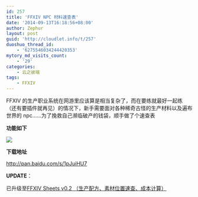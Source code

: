 ```yaml
---
id: 257
title: 'FFXIV NPC 材料速查表'
date: '2014-09-13T16:18:56+08:00'
author: Zephur
layout: post
guid: 'http://cloudlet.info/t/257'
duoshuo_thread_id:
    - '6275546034244420353'
mytory_md_visits_count:
    - '29'
categories:
    - 云之彼端
tags:
    - FFXIV
---
```


FFXIV 的生产职业系统在网游里应该算是相当复杂了，而在要练就最好一起练（还有要插件就再见）的情况下，新手需要面对各种稀奇古怪的生产材料以及遍布世界的 npc……为了挽救自己濒临破产的钱袋，顺手做了个速查表

<!-- more -->

**功能如下**

[![](http://s0.cloudlet.info/201409/2840/47418_z.jpg)](http://s0.cloudlet.info/201409/2840/47418_o.jpg)

**下载地址**

[](http://pan.baidu.com/s/1pJuiHU7)<http://pan.baidu.com/s/1pJuiHU7>

**UPDATE**：

已升级至[FFXIV Sheets v0.2 （生产配方、素材位置速查、成本计算）](http://cloudlet.info/t/261)